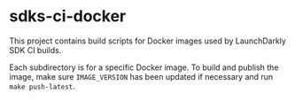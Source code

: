 # sdks-ci-docker

This project contains build scripts for Docker images used by LaunchDarkly SDK CI builds.

Each subdirectory is for a specific Docker image. To build and publish the image, make sure `IMAGE_VERSION` has been updated if necessary and run `make push-latest`.